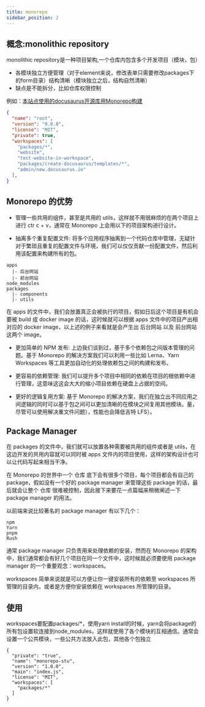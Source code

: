 ```yaml
---
title: monorepo
sidebar_position: 2
---
```


## 概念:monolithic repository
monolithic repository是一种项目架构,一个仓库内包含多个开发项目（模块，包）

* 各模块独立方便管理（对于element来说，修改表单只需要修改packages下的form目录）结构清晰（模块独立之后，结构自然清晰）
* 缺点是不能拆分，比如仓库权限控制

例如：[本站点使用的docusaurus开源库用Monorepo构建](https://github.com/facebook/docusaurus/blob/main/package.json)

```json
{
  "name": "root",
  "version": "0.0.0",
  "license": "MIT",
  "private": true,
  "workspaces": [
    "packages/*",
    "website",
    "test-website-in-workspace",
    "packages/create-docusaurus/templates/*",
    "admin/new.docusaurus.io"
  ],
}
```

## Monorepo 的优势
* 管理一些共用的组件，甚至是共用的 utils，这样就不用很麻烦的在两个项目上进行 ctr c + v，通常在 Monorepo 上会用以下的项目架构进行设计。

* 抽离多个重复配置文件: 将多个应用程序抽离到一个代码仓库中管理，无疑针对于繁琐且重复的配置文件与环境，我们可以仅仅贡献一份配置文件，然后利用该配置来构建所有的包。 
```
apps
  |- 后台网站
  |- 前台网站
node_modules
packages
  |- components
  |- utils
```
在 apps 的文件中，我们会放置真正会被执行的项目，假如日后这个项目是有机会要被 build 成 docker image 的话，这时候就可以根据 apps 文件中的项目产出相对应的 docker image，以上述的例子来看就是会产生出 后台网站 以及 前台网站 这两个 image。

* 更加简单的 NPM 发布: 上边我们谈到过，基于多个依赖包之间版本管理的问题。基于 Monorepo 的解决方案我们可以利用一些比如 Lerna、Yarn Workspaces  等工具更加自动化的处理依赖包之间的构建和发布。 

* 更容易的依赖管理: 我们可以提升多个项目中相同的依赖在项目的根依赖中进行管理，这意味这这会大大的缩小项目依赖在硬盘上占据的空间。 

* 更好的逻辑复用方案: 基于 Monorepo 的解决方案，我们在独立出不同应用之间逻辑的同时可以基于包之间可以更加清晰的在模块之间复用其他模块。量，尽管可以使用解决重文件问题），性能也会降低吉特 LFS）。

## Package Manager
在 packages 的文件中，我们就可以放置各种需要被共用的组件或者是 utils，在这边开发的共用内容就可以同时被 apps 文件内的项目使用，这样的架构设计也可以让代码写起来相当干净。


在 Monorepo 的世界中一个 仓库 底下会有很多个项目，每个项目都会有自己的 package，假如没有一个好的 package manager 来管理这些 package 的话，最后就会让整个 仓库 很难被控制，因此接下来要花一点篇幅来稍微阐述一下 package manager 的用法。

以前端来说比较著名的 package manager 有以下几个：
```
npm
Yarn
pnpm
Rush
```

通常 package manager 只负责用来处理依赖的安装，然而在 Monorepo 的架构中，我们通常都会有好几个项目在同一个文件中，这时候就必须要使用 package manager 的一个重要观念：workspaces。

workspaces 简单来说就是可以方便让你一键安装所有的依赖至 workspaces 所管理的目录内，或者是方便你安装依赖在 workspaces 所管理的目录。

## 使用
workspaces要配置packages/*，使用yarn install的时候，yarn会将package的所有包设置软连接到node_modules，这样就使用了各个模块的互相通信。通常会设置一个公共模块，一些公共方法放入此包，其他各个包独立
```
{
  "private": "true",
  "name": "monorepo-stu",
  "version": "1.0.0",
  "main": "index.js",
  "license": "MIT",
  "workspaces": [
    "packages/*"
  ]
}
```